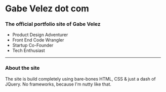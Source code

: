 # Gabe Velez dot com
### The official portfolio site of Gabe Velez

* Product Design Adventurer
* Front End Code Wrangler
* Startup Co-Founder
* Tech Enthusiast

<hr/>

### About the site
The site is build completely using bare-bones HTML, CSS & just a dash of JQuery. No frameworks, because I'm nutty like that.
